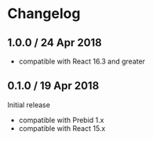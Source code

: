 # Changelog

## 1.0.0 / 24 Apr 2018

* compatible with React 16.3 and greater

## 0.1.0 / 19 Apr 2018

Initial release
* compatible with Prebid 1.x
* compatible with React 15.x

